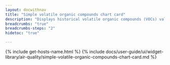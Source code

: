 ```yaml
---
layout: docwithnav
title: "Simple volatile organic compounds chart card"
description: "Displays historical volatile organic compounds (VOCs) values as a simplified chart. Optionally may display the corresponding latest VOCs value."
breadcrumbs: "true"
breadcrumbs-steps: "2"
hidetoc: "true"

---
```

{% include get-hosts-name.html %}
{% include docs/user-guide/ui/widget-library/air-quality/simple-volatile-organic-compounds-chart-card.md %}
